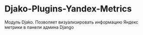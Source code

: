 # Djako-Plugins-Yandex-Metrics
Модуль Djako. Позволяет визуализировать информацию Яндекс метрики в панели админа Django
